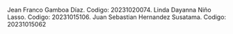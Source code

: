Jean Franco Gamboa Díaz. Codigo: 20231020074. Linda Dayanna Niño Lasso. Codigo: 20231015106. Juan Sebastian Hernandez Susatama. Codigo: 20231015062
